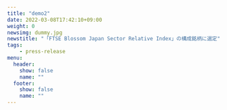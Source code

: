```yaml
---
title: "demo2"
date: 2022-03-08T17:42:10+09:00
weight: 0
newsimg: dummy.jpg
newstitle: "「FTSE Blossom Japan Sector Relative Index」の構成銘柄に選定"
tags:
    - press-release
menu:
  header:
    show: false
    name: ""
  footer:
    show: false
    name: ""
---
```

